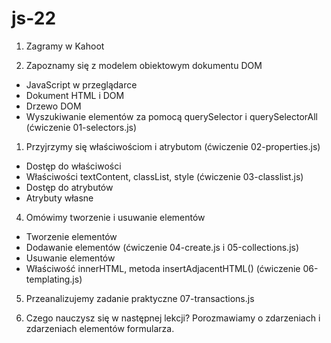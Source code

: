 # js-22

1. Zagramy w Kahoot

2. Zapoznamy się z modelem obiektowym dokumentu DOM

- JavaScript w przeglądarce
- Dokument HTML i DOM
- Drzewo DOM
- Wyszukiwanie elementów za pomocą querySelector i querySelectorAll (ćwiczenie
  01-selectors.js)

1. Przyjrzymy się właściwościom i atrybutom (ćwiczenie 02-properties.js)

- Dostęp do właściwości
- Właściwości textContent, classList, style (ćwiczenie 03-classlist.js)
- Dostęp do atrybutów
- Atrybuty własne

4. Omówimy tworzenie i usuwanie elementów

- Tworzenie elementów
- Dodawanie elementów (ćwiczenie 04-create.js і 05-collections.js)
- Usuwanie elementów
- Właściwość innerHTML, metoda insertAdjacentHTML() (ćwiczenie 06-templating.js)

5. Przeanalizujemy zadanie praktyczne 07-transactions.js

6. Czego nauczysz się w następnej lekcji? Porozmawiamy o zdarzeniach i
   zdarzeniach elementów formularza.
